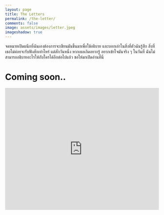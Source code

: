 ```yaml
---
layout: page
title: The Letters
permalink: /the-letter/
comments: false
image: assets/images/letter.jpeg
imageshadow: true
---
```


จดหมายเปิดผนึกที่ฉันเองต้องการจะเขียนมันขึ้นมาเพื่อใช้อธิบาย และบอกเล่าในสิ่งที่ตัวฉันรู้สึก สิ่งที่เธอไม่ค่อยจะรับฟังสักเท่าไหร่ แต่สักวันหนึ่ง หากเธอเกิดอยากรู้ อยากเข้าใจมันจริง ๆ ในวันที่ ฉันไม่สามารถอธิบายอะไรให้กับใครได้อีกต่อไปแล้ว ขอให้มาเปิดอ่านที่นี่

# Coming soon..

<p></p>
<iframe width="100%" height="400" src="https://www.youtube.com/embed/0MaStIZy9U8" title="YouTube video player" frameborder="0" allow="accelerometer; autoplay; clipboard-write; encrypted-media; gyroscope; picture-in-picture" allowfullscreen></iframe>
